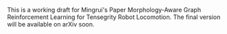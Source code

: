 This is a working draft for Mingrui's Paper Morphology-Aware Graph Reinforcement Learning for Tensegrity Robot Locomotion. The final version will be available on arXiv soon.
